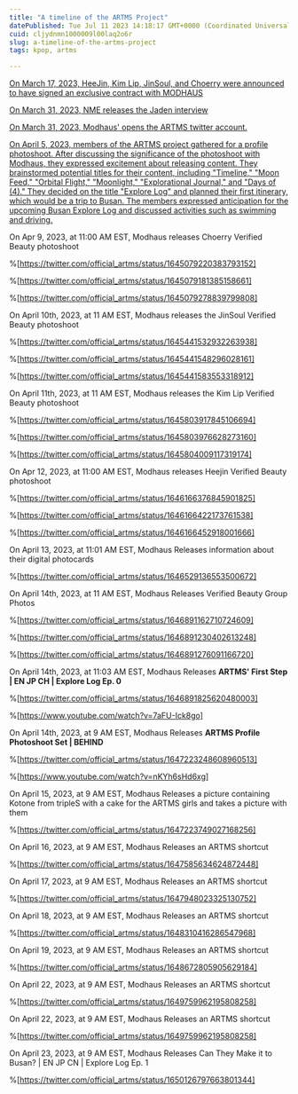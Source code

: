 ```yaml
---
title: "A timeline of the ARTMS Project"
datePublished: Tue Jul 11 2023 14:18:17 GMT+0000 (Coordinated Universal Time)
cuid: cljydnmn1000009l00laq2o6r
slug: a-timeline-of-the-artms-project
tags: kpop, artms

---
```


[On March 17, 2023, HeeJin, Kim Lip, JinSoul, and Choerry were announced to have signed an exclusive contract with MODHAUS](https://entertain.naver.com/now/read?oid=117&aid=0003708500)

[On March 31, 2023, NME releases the Jaden interview](https://www.nme.com/news/music/loona-modhaus-heejin-kim-lip-jinsoul-choerry-jaden-jeong-plans-future-3423740)

[On March 31, 2023, Modhaus' opens the ARTMS twitter account.](https://twitter.com/official_artms/status/1641821947565867010)

[On April 5, 2023, members of the ARTMS project gathered for a profile photoshoot. After discussing the significance of the photoshoot with Modhaus, they expressed excitement about releasing content. They brainstormed potential titles for their content, including "Timeline," "Moon Feed," "Orbital Flight," "Moonlight," "Explorational Journal," and "Days of (4)." They decided on the title "Explore Log" and planned their first itinerary, which would be a trip to Busan. The members expressed anticipation for the upcoming Busan Explore Log and discussed activities such as swimming and driving.](https://www.youtube.com/watch?v=7aFU-Ick8go)

On Apr 9, 2023, at 11:00 AM EST, Modhaus releases Choerry Verified Beauty photoshoot

%[https://twitter.com/official_artms/status/1645079220383793152] 

%[https://twitter.com/official_artms/status/1645079181385158661] 

%[https://twitter.com/official_artms/status/1645079278839799808] 

On April 10th, 2023, at 11 AM EST, Modhaus releases the JinSoul Verified Beauty photoshoot

%[https://twitter.com/official_artms/status/1645441532932263938] 

%[https://twitter.com/official_artms/status/1645441548296028161] 

%[https://twitter.com/official_artms/status/1645441583553318912] 

On April 11th, 2023, at 11 AM EST, Modhaus releases the Kim Lip Verified Beauty photoshoot

%[https://twitter.com/official_artms/status/1645803917845106694] 

%[https://twitter.com/official_artms/status/1645803976628273160] 

%[https://twitter.com/official_artms/status/1645804009117319174] 

On Apr 12, 2023, at 11:00 AM EST, Modhaus releases Heejin Verified Beauty photoshoot

%[https://twitter.com/official_artms/status/1646166376845901825] 

%[https://twitter.com/official_artms/status/1646166422173761538] 

%[https://twitter.com/official_artms/status/1646166452918001666] 

On April 13, 2023, at 11:01 AM EST, Modhaus Releases information about their digital photocards

%[https://twitter.com/official_artms/status/1646529136553500672] 

On April 14th, 2023, at 11 AM EST, Modhaus Releases Verified Beauty Group Photos

%[https://twitter.com/official_artms/status/1646891162710724609] 

%[https://twitter.com/official_artms/status/1646891230402613248] 

%[https://twitter.com/official_artms/status/1646891276091166720] 

On April 14th, 2023, at 11:03 AM EST, Modhaus Releases **ARTMS' First Step | EN JP CH | Explore Log Ep. 0**

%[https://twitter.com/official_artms/status/1646891825620480003] 

%[https://www.youtube.com/watch?v=7aFU-Ick8go] 

On April 14th, 2023, at 9 AM EST, Modhaus Releases **ARTMS Profile Photoshoot Set | BEHIND**

%[https://twitter.com/official_artms/status/1647223248608960513] 

%[https://www.youtube.com/watch?v=nKYh6sHd6xg] 

On April 15, 2023, at 9 AM EST, Modhaus Releases a picture containing Kotone from tripleS with a cake for the ARTMS girls and takes a picture with them

%[https://twitter.com/official_artms/status/1647223749027168256] 

On April 16, 2023, at 9 AM EST, Modhaus Releases an ARTMS shortcut

%[https://twitter.com/official_artms/status/1647585634624872448] 

On April 17, 2023, at 9 AM EST, Modhaus Releases an ARTMS shortcut

%[https://twitter.com/official_artms/status/1647948023325130752] 

On April 18, 2023, at 9 AM EST, Modhaus Releases an ARTMS shortcut

%[https://twitter.com/official_artms/status/1648310416286547968] 

On April 19, 2023, at 9 AM EST, Modhaus Releases an ARTMS shortcut

%[https://twitter.com/official_artms/status/1648672805905629184] 

On April 22, 2023, at 9 AM EST, Modhaus Releases an ARTMS shortcut

%[https://twitter.com/official_artms/status/1649759962195808258] 

On April 22, 2023, at 9 AM EST, Modhaus Releases an ARTMS shortcut

%[https://twitter.com/official_artms/status/1649759962195808258] 

On April 23, 2023, at 9 AM EST, Modhaus Releases Can They Make it to Busan? | EN JP CN | Explore Log Ep. 1

%[https://twitter.com/official_artms/status/1650126797663801344]